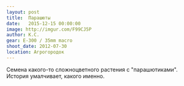 ```yaml
---
layout: post
title:  Парашюты
date:   2015-12-15 00:00:00
image: http://imgur.com/F99CJ5P
author: К.С.
gear: E-300 / 35mm macro
shoot_date: 2012-07-30
location: Агрогородок
---
```


Семена какого-то сложноцветного растения с "парашютиками". История умалчивает, какого именно.
